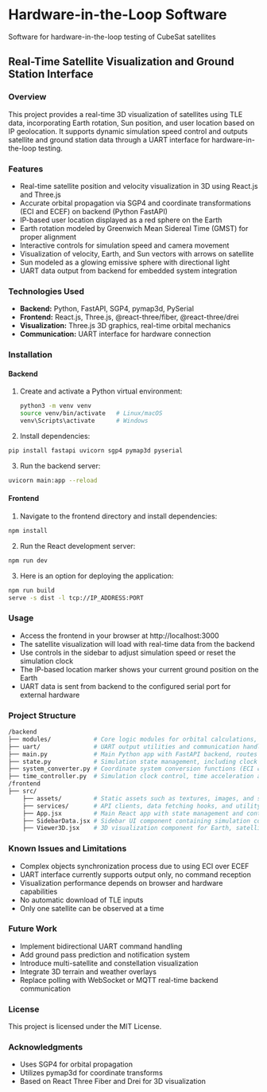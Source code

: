 # Hardware-in-the-Loop Software
Software for hardware-in-the-loop testing of CubeSat satellites
## Real-Time Satellite Visualization and Ground Station Interface
### Overview
This project provides a real-time 3D visualization of satellites using TLE data, incorporating Earth rotation, Sun position, and user location based on IP geolocation. It supports dynamic simulation speed control and outputs satellite and ground station data through a UART interface for hardware-in-the-loop testing.
### Features
- Real-time satellite position and velocity visualization in 3D using React.js and Three.js  
- Accurate orbital propagation via SGP4 and coordinate transformations (ECI and ECEF) on backend (Python FastAPI)  
- IP-based user location displayed as a red sphere on the Earth  
- Earth rotation modeled by Greenwich Mean Sidereal Time (GMST) for proper alignment  
- Interactive controls for simulation speed and camera movement  
- Visualization of velocity, Earth, and Sun vectors with arrows on satellite  
- Sun modeled as a glowing emissive sphere with directional light  
- UART data output from backend for embedded system integration  
### Technologies Used
- **Backend:** Python, FastAPI, SGP4, pymap3d, PySerial  
- **Frontend:** React.js, Three.js, @react-three/fiber, @react-three/drei  
- **Visualization:** Three.js 3D graphics, real-time orbital mechanics  
- **Communication:** UART interface for hardware connection  
### Installation
#### Backend
1. Create and activate a Python virtual environment:
   ```bash
   python3 -m venv venv
   source venv/bin/activate   # Linux/macOS
   venv\Scripts\activate      # Windows
2. Install dependencies:
```bash
pip install fastapi uvicorn sgp4 pymap3d pyserial
```
3. Run the backend server:
```bash
uvicorn main:app --reload
```
#### Frontend
1. Navigate to the frontend directory and install dependencies:
```bash
npm install
```
2. Run the React development server:
```bash
npm run dev
```
3. Here is an option for deploying the application:
```bash
npm run build
serve -s dist -l tcp://IP_ADDRESS:PORT
```
### Usage
- Access the frontend in your browser at http://localhost:3000
- The satellite visualization will load with real-time data from the backend
- Use controls in the sidebar to adjust simulation speed or reset the simulation clock
- The IP-based location marker shows your current ground position on the Earth
- UART data is sent from backend to the configured serial port for external hardware
### Project Structure
```bash
/backend
├── modules/            # Core logic modules for orbital calculations, coordinate conversions, and simulation
├── uart/               # UART output utilities and communication handlers
├── main.py             # Main Python app with FastAPI backend, routes and API endpoints
├── state.py            # Simulation state management, including clock and satellite state handling
├── system_converter.py # Coordinate system conversion functions (ECI ⇄ ECEF, geodetic, etc.)
├── time_controller.py  # Simulation clock control, time acceleration and synchronization logic
/frontend
├── src/
    ├── assets/         # Static assets such as textures, images, and shaders
    ├── services/       # API clients, data fetching hooks, and utility functions for frontend
    ├── App.jsx         # Main React app with state management and controls
    ├── SidebarData.jsx # Sidebar UI component containing simulation controls and settings
    ├── Viewer3D.jsx    # 3D visualization component for Earth, satellites, sun, and other elements
```
### Known Issues and Limitations
- Complex objects synchronization process due to using ECI over ECEF
- UART interface currently supports output only, no command reception
- Visualization performance depends on browser and hardware capabilities
- No automatic download of TLE inputs
- Only one satellite can be observed at a time
### Future Work
- Implement bidirectional UART command handling
- Add ground pass prediction and notification system
- Introduce multi-satellite and constellation visualization
- Integrate 3D terrain and weather overlays
- Replace polling with WebSocket or MQTT real-time backend communication
### License
This project is licensed under the MIT License.
### Acknowledgments
- Uses SGP4 for orbital propagation
- Utilizes pymap3d for coordinate transforms
- Based on React Three Fiber and Drei for 3D visualization